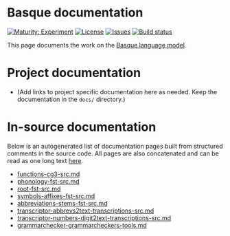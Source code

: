# Basque documentation

[![Maturity: Experiment](https://img.shields.io/badge/Maturity-Experiment-black.svg)](https://giellalt.github.io/MaturityClassification.html)
[![License](https://img.shields.io/github/license/giellalt/lang-eus)](https://raw.githubusercontent.com/giellalt/lang-eus/main/LICENSE)
[![Issues](https://img.shields.io/github/issues/giellalt/lang-eus)](https://github.com/giellalt/lang-eus/issues)
[![Build status](https://github.com/giellalt/lang-eus/workflows/Speller%20CI+CD/badge.svg)](https://github.com/giellalt/lang-eus/actions)

This page documents the work on the [Basque language model](http://github.com/giellalt/lang-eus). 

# Project documentation

* (Add links to project specific documentation here as needed. Keep the documentation in the `docs/` directory.)

# In-source documentation

Below is an autogenerated list of documentation pages built from structured comments in the source code. All pages are also concatenated and can be read as one long text [here](eus.md).
* [functions-cg3-src.md](functions-cg3-src.md)
* [phonology-fst-src.md](phonology-fst-src.md)
* [root-fst-src.md](root-fst-src.md)
* [symbols-affixes-fst-src.md](symbols-affixes-fst-src.md)
* [abbreviations-stems-fst-src.md](abbreviations-stems-fst-src.md)
* [transcriptor-abbrevs2text-transcriptions-src.md](transcriptor-abbrevs2text-transcriptions-src.md)
* [transcriptor-numbers-digit2text-transcriptions-src.md](transcriptor-numbers-digit2text-transcriptions-src.md)
* [grammarchecker-grammarcheckers-tools.md](grammarchecker-grammarcheckers-tools.md)
